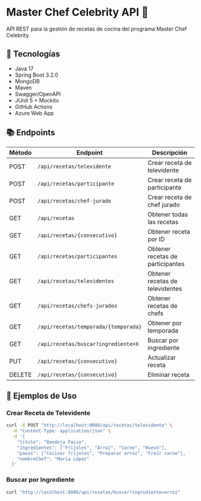 # Master Chef Celebrity API 🍳

API REST para la gestión de recetas de cocina del programa Master Chef Celebrity.

## 🚀 Tecnologías

- Java 17
- Spring Boot 3.2.0
- MongoDB
- Maven
- Swagger/OpenAPI
- JUnit 5 + Mockito
- GitHub Actions
- Azure Web App
## 📚 Endpoints

| Método | Endpoint | Descripción |
|--------|----------|-------------|
| POST | `/api/recetas/televidente` | Crear receta de televidente |
| POST | `/api/recetas/participante` | Crear receta de participante |
| POST | `/api/recetas/chef-jurado` | Crear receta de chef jurado |
| GET | `/api/recetas` | Obtener todas las recetas |
| GET | `/api/recetas/{consecutivo}` | Obtener receta por ID |
| GET | `/api/recetas/participantes` | Obtener recetas de participantes |
| GET | `/api/recetas/televidentes` | Obtener recetas de televidentes |
| GET | `/api/recetas/chefs-jurados` | Obtener recetas de chefs |
| GET | `/api/recetas/temporada/{temporada}` | Obtener por temporada |
| GET | `/api/recetas/buscar?ingrediente=X` | Buscar por ingrediente |
| PUT | `/api/recetas/{consecutivo}` | Actualizar receta |
| DELETE | `/api/recetas/{consecutivo}` | Eliminar receta |

## 📝 Ejemplos de Uso

### Crear Receta de Televidente
```bash
curl -X POST "http://localhost:8080/api/recetas/televidente" \
  -H "Content-Type: application/json" \
  -d '{
    "titulo": "Bandeja Paisa",
    "ingredientes": ["Frijoles", "Arroz", "Carne", "Huevo"],
    "pasos": ["Cocinar frijoles", "Preparar arroz", "Freír carne"],
    "nombreChef": "María López"
  }'
```

### Buscar por Ingrediente
```bash
curl "http://localhost:8080/api/recetas/buscar?ingrediente=arroz"
```